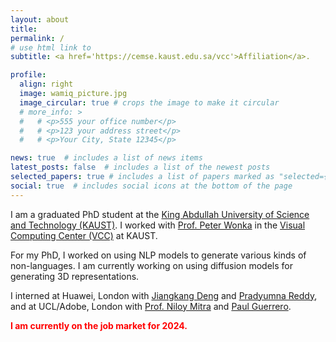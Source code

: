 ```yaml
---
layout: about
title: 
permalink: /
# use html link to 
subtitle: <a href='https://cemse.kaust.edu.sa/vcc'>Affiliation</a>. 

profile:
  align: right
  image: wamiq_picture.jpg
  image_circular: true # crops the image to make it circular
  # more_info: >
  #   # <p>555 your office number</p>
  #   # <p>123 your address street</p>
  #   # <p>Your City, State 12345</p>

news: true  # includes a list of news items
latest_posts: false  # includes a list of the newest posts
selected_papers: true # includes a list of papers marked as "selected={true}"
social: true  # includes social icons at the bottom of the page
---
```


I am a graduated PhD student at the [King Abdullah University of Science and Technology (KAUST)](https://www.kaust.edu.sa/). I worked with [Prof. Peter Wonka](https://peterwonka.net/) in the [Visual Computing Center (VCC)](https://cemse.kaust.edu.sa/vcc) at KAUST.

For my PhD, I worked on using NLP models to generate various kinds of non-languages. I am currently working on using diffusion models for generating 3D representations. 

I interned at Huawei, London with [Jiangkang Deng](https://jiankangdeng.github.io/) and [Pradyumna Reddy](https://preddy5.github.io/), and at UCL/Adobe, London with [Prof. Niloy Mitra](http://www0.cs.ucl.ac.uk/staff/N.Mitra/) and [Paul Guerrero](https://paulguerrero.net/). 

**<span style="color:red;"> I am currently on the job market for 2024. </span>**